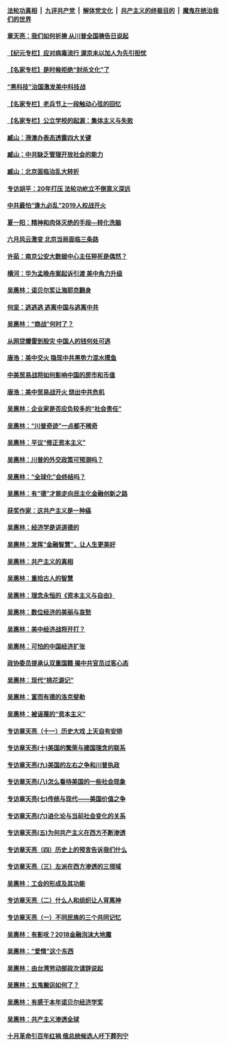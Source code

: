 

####  [法轮功真相](../../../../basic/blob/master/README.md?t=04112030) &nbsp;|&nbsp; [九评共产党](../../../../9ping.md/blob/master/README.md?t=04112030) &nbsp;|&nbsp; [解体党文化](../../../../jtdwh.md/blob/master/README.md?t=04112030)  &nbsp;|&nbsp; [共产主义的终极目的](../../../../gczydzjmd.md/blob/master/README.md?t=04112030) &nbsp;|&nbsp; [魔鬼在统治我们的世界](../../../../mgztzwmdsj.md/blob/master/README.md?t=04112030) 

#### [章天亮：我们如何祈祷 从川普全国祷告日说起](../pages/nsc423/n11944627.md?t=04112030) 

#### [【纪元专栏】应对病毒流行 渥京未以加人为先引担忧](../pages/nsc423/n11875714.md?t=04112030) 

#### [【名家专栏】是时候拒绝“封杀文化”了](../pages/nsc423/n11814093.md?t=04112030) 

#### [“黑科技”治国激发美中科技战](../pages/nsc423/n11638056.md?t=04112030) 

#### [【名家专栏】老兵节上一段触动心弦的回忆](../pages/nsc423/n11646016.md?t=04112030) 

#### [【名家专栏】公立学校的起源：集体主义与失败](../pages/nsc423/n11601833.md?t=04112030) 

#### [臧山：港澳办表态透露四大关键](../pages/nsc423/n11421628.md?t=04112030) 

#### [臧山：中共缺乏管理开放社会的能力](../pages/nsc423/n11407457.md?t=04112030) 

#### [臧山：北京面临治乱大转折](../pages/nsc423/n11406895.md?t=04112030) 

#### [专访胡平：20年打压 法轮功屹立不倒意义深远](../pages/nsc423/n11398800.md?t=04112030) 

#### [中共最怕“逢九必乱”2019人权战开火](../pages/nsc423/n11385248.md?t=04112030) 

#### [夏一阳：精神和肉体灭绝的手段—转化洗脑](../pages/nsc423/n11368250.md?t=04112030) 

#### [六月风云激变 北京当局面临三条路](../pages/nsc423/n11313668.md?t=04112030) 

#### [许茹：南京公安大数据中心主任猝死是偶然？](../pages/nsc423/n11064744.md?t=04112030) 

#### [横河：华为孟晚舟案起诉引渡 美中角力升级](../pages/nsc423/n11027230.md?t=04112030) 

#### [吴惠林：诺贝尔奖让海耶克翻身](../pages/nsc423/n10890049.md?t=04112030) 

#### [何坚：逃逃逃 逃离中国与逃离中共](../pages/nsc423/n10592891.md?t=04112030) 

#### [吴惠林：“商战”何时了？](../pages/nsc423/n10573558.md?t=04112030) 

#### [从网贷爆雷到股灾 中国人的钱何处可逃](../pages/nsc423/n10572800.md?t=04112030) 

#### [唐浩：美中交火 隐现中共黑势力混水摸鱼](../pages/nsc423/n10544040.md?t=04112030) 

#### [中美贸易战将如何影响中国的房市和币值](../pages/nsc423/n10543697.md?t=04112030) 

#### [唐浩：美中贸易战开火 烧出中共危机](../pages/nsc423/n10540126.md?t=04112030) 

#### [吴惠林：企业家是否应负较多的“社会责任”](../pages/nsc423/n10535022.md?t=04112030) 

#### [吴惠林：“川普奇迹”一点都不稀奇](../pages/nsc423/n10512808.md?t=04112030) 

#### [吴惠林：平议“修正资本主义”](../pages/nsc423/n10495724.md?t=04112030) 

#### [吴惠林：川普的外交政策可预测吗？](../pages/nsc423/n10462387.md?t=04112030) 

#### [吴惠林：“全球化”会终结吗？](../pages/nsc423/n10452838.md?t=04112030) 

#### [吴惠林：有“德”才能走向民主化金融创新之路](../pages/nsc423/n10432292.md?t=04112030) 

#### [获奖作家：这共产主义是一种癌](../pages/nsc423/n10431541.md?t=04112030) 

#### [吴惠林：经济学是讲道德的](../pages/nsc423/n10398014.md?t=04112030) 

#### [吴惠林：发挥“金融智慧”，让人生更美好](../pages/nsc423/n10375019.md?t=04112030) 

#### [吴惠林：共产主义的真相](../pages/nsc423/n10351394.md?t=04112030) 

#### [吴惠林：重拾古人的智慧](../pages/nsc423/n10337691.md?t=04112030) 

#### [吴惠林：理念永恒的《资本主义与自由》](../pages/nsc423/n10316274.md?t=04112030) 

#### [吴惠林：数位经济的美丽与哀愁](../pages/nsc423/n10292946.md?t=04112030) 

#### [吴惠林：美中经济战将开打？](../pages/nsc423/n10258825.md?t=04112030) 

#### [吴惠林：可怕的中国经济扩张](../pages/nsc423/n10219147.md?t=04112030) 

#### [政协委员提承认双重国籍 揭中共官员过客心态](../pages/nsc423/n10208809.md?t=04112030) 

#### [吴惠林：现代“桃花源记”](../pages/nsc423/n10185234.md?t=04112030) 

#### [吴惠林：富而有德的洛克斐勒](../pages/nsc423/n10142264.md?t=04112030) 

#### [吴惠林：被诬蔑的“资本主义”](../pages/nsc423/n10124816.md?t=04112030) 

#### [专访章天亮（十一）历史大戏 上天自有安排](../pages/nsc423/n10094905.md?t=04112030) 

#### [专访章天亮(十)美国的繁荣与建国理念的联系](../pages/nsc423/n10094899.md?t=04112030) 

#### [专访章天亮(九)美国的左右之争和川普执政](../pages/nsc423/n10094889.md?t=04112030) 

#### [专访章天亮(八)怎么看待美国的一些社会现象](../pages/nsc423/n10094857.md?t=04112030) 

#### [专访章天亮(七)传统与现代——美国价值之争](../pages/nsc423/n10093140.md?t=04112030) 

#### [专访章天亮(六)进化论与当前社会变化的关系](../pages/nsc423/n10092036.md?t=04112030) 

#### [专访章天亮(五)为何共产主义在西方不断渗透](../pages/nsc423/n10083620.md?t=04112030) 

#### [专访章天亮（四）历史上的预言告诉我们什么](../pages/nsc423/n10083606.md?t=04112030) 

#### [专访章天亮（三）左派在西方渗透的三领域](../pages/nsc423/n10081115.md?t=04112030) 

#### [吴惠林：工会的形成及其功能](../pages/nsc423/n10080633.md?t=04112030) 

#### [专访章天亮（二）什么人和组织让人背离神](../pages/nsc423/n10076637.md?t=04112030) 

#### [专访章天亮（一）不同民族的三个共同记忆](../pages/nsc423/n10074188.md?t=04112030) 

#### [吴惠林：有影呒？2018金融泡沫大地震](../pages/nsc423/n10040534.md?t=04112030) 

#### [吴惠林：“爱情”这个东西](../pages/nsc423/n10019423.md?t=04112030) 

#### [吴惠林：由台湾劳动部政次请辞说起](../pages/nsc423/n9979679.md?t=04112030) 

#### [吴惠林：五鬼搬运如何了？](../pages/nsc423/n9925338.md?t=04112030) 

#### [吴惠林：有感于本年诺贝尔经济学奖](../pages/nsc423/n9871883.md?t=04112030) 

#### [吴惠林：共产主义渗透全球](../pages/nsc423/n9812748.md?t=04112030) 

#### [十月革命引百年红祸 俄总统候选人吁下葬列宁](../pages/nsc423/n9810182.md?t=04112030) 

